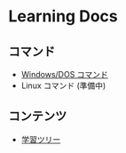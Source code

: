 # Learning Docs

## コマンド
- [Windows/DOS コマンド](windows-cmd)
- Linux コマンド (準備中)

## コンテンツ
- [学習ツリー](tree)